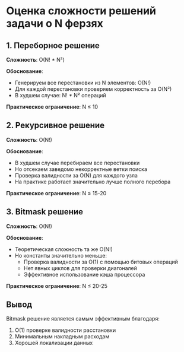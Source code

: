 # Оценка сложности решений задачи о N ферзях

## 1. Переборное решение

**Сложность**: O(N! * N²)

**Обоснование**:
- Генерируем все перестановки из N элементов: O(N!)
- Для каждой перестановки проверяем корректность за O(N²)
- В худшем случае: N! * N² операций

**Практическое ограничение**: N ≤ 10

## 2. Рекурсивное решение 

**Сложность**: O(N!)

**Обоснование**:
- В худшем случае перебираем все перестановки
- Но отсекаем заведомо некорректные ветки поиска
- Проверка валидности за O(N) для каждого узла
- На практике работает значительно лучше полного перебора

**Практическое ограничение**: N ≤ 15-20

## 3. Bitmask решение

**Сложность**: O(N!)

**Обоснование**:
- Теоретическая сложность та же O(N!)
- Но константы значительно меньше:
  - Проверка валидности за O(1) с помощью битовых операций
  - Нет явных циклов для проверки диагоналей
  - Эффективное использование кэша процессора

**Практическое ограничение**: N ≤ 20-25

## Вывод

Bitmask решение является самым эффективным благодаря:
1. O(1) проверке валидности расстановки
2. Минимальным накладным расходам
3. Хорошей локализации данных
